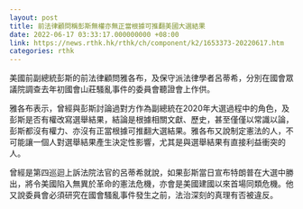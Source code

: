 ```yaml
---
layout: post
title: 前法律顧問稱彭斯無權亦無正當根據可推翻美國大選結果
date: 2022-06-17 03:33:17.000000000 +08:00
link: https://news.rthk.hk/rthk/ch/component/k2/1653373-20220617.htm
categories: rthk
---
```


美國前副總統彭斯的前法律顧問雅各布，及保守派法律學者呂蒂希，分別在國會眾議院調查去年初國會山莊騷亂事件的委員會聽證會上作供。

雅各布表示，曾經與彭斯討論過對方作為副總統在2020年大選過程中的角色，及彭斯是否有權改寫選舉結果，結論是根據相關文獻、歷史，甚至僅僅以常識以論，彭斯都沒有權力、亦沒有正當根據可推翻大選結果。雅各布又說制定憲法的人，不可能讓一個人對選舉結果產生決定性影響，尤其是與選舉結果有直接利益衝突的人。

曾經是第四巡迴上訴法院法官的呂蒂希就說，如果彭斯當日宣布特朗普在大選中勝出，將令美國陷入無異於革命的憲法危機，亦會是美國建國以來首場同類危機。他又說委員會必須研究在國會騷亂事件發生之前，法治深刻的真理有否被違反。
